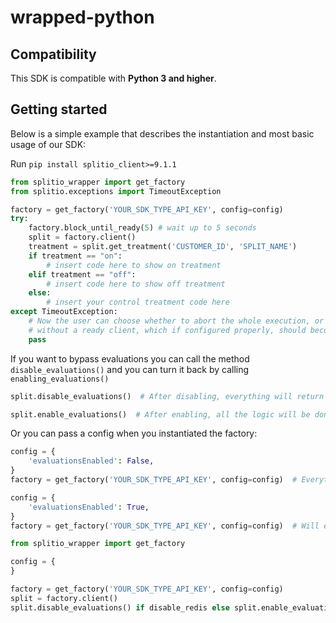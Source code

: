 # wrapped-python

## Compatibility

This SDK is compatible with **Python 3 and higher**.

## Getting started

Below is a simple example that describes the instantiation and most basic usage of our SDK:

Run `pip install splitio_client>=9.1.1`

```python
from splitio_wrapper import get_factory
from splitio.exceptions import TimeoutException

factory = get_factory('YOUR_SDK_TYPE_API_KEY', config=config)
try:
    factory.block_until_ready(5) # wait up to 5 seconds
    split = factory.client()
    treatment = split.get_treatment('CUSTOMER_ID', 'SPLIT_NAME')
    if treatment == "on": 
        # insert code here to show on treatment
    elif treatment == "off":
        # insert code here to show off treatment
    else:
        # insert your control treatment code here
except TimeoutException:
    # Now the user can choose whether to abort the whole execution, or just keep going
    # without a ready client, which if configured properly, should become ready at some point.
    pass
```

If you want to bypass evaluations you can call the method `disable_evaluations()` and you can turn it back by calling `enabling_evaluations()`

```python
split.disable_evaluations()  # After disabling, everything will return Control

split.enable_evaluations()  # After enabling, all the logic will be done again to evaluate features 
```

Or you can pass a config when you instantiated the factory:

```python
config = {
    'evaluationsEnabled': False,
}
factory = get_factory('YOUR_SDK_TYPE_API_KEY', config=config)  # Everything will return Control

config = {
    'evaluationsEnabled': True,
}
factory = get_factory('YOUR_SDK_TYPE_API_KEY', config=config)  # Will evaluate features
```

```python
from splitio_wrapper import get_factory

config = {
}

factory = get_factory('YOUR_SDK_TYPE_API_KEY', config=config)
split = factory.client()
split.disable_evaluations() if disable_redis else split.enable_evaluations()
```
